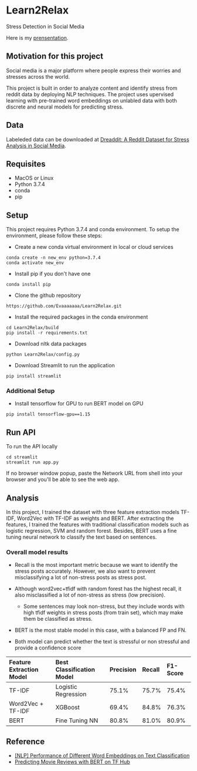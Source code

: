 # Learn2Relax
Stress Detection in Social Media 

Here is my [prensentation](https://docs.google.com/presentation/d/1iP30LCj5r9J11xRYRZ-fx1AbvrOgq5UCh-aI3sfWKRs/edit#slide=id.p).

## Motivation for this project
Social media is a major platform where people express their worries and stresses across the world. 

This project is built in order to analyze content and identify stress from reddit data by deploying NLP techniques. The project uses upervised learning with pre-trained word embeddings on unlabled data with both discrete and neural models for predicting stress. 

## Data
Labeleded data can be downloaded at [Dreaddit: A Reddit Dataset for Stress Analysis in Social Media](https://arxiv.org/abs/1911.00133).

## Requisites
- MacOS or Linux
- Python 3.7.4
- conda 
- pip

## Setup
This project requires Python 3.7.4 and conda environment. To setup the environment, please follow these steps:

- Create a new conda virtual environment in local or cloud services
```
conda create -n new_env python=3.7.4 
conda activate new_env 
```
- Install pip if you don't have one
```
conda install pip
```
- Clone the github repository
```
https://github.com/Evaaaaaaa/Learn2Relax.git
```
- Install the required packages in the conda environment
```
cd Learn2Relax/build
pip install -r requirements.txt
```
- Download nltk data packages
```
python Learn2Relax/config.py
```
- Download Streamlit to run the application
```
pip install streamlit
```

### Additional Setup
- Install tensorflow for GPU to run BERT model on GPU
```
pip install tensorflow-gpu==1.15
```
## Run API
To run the API locally
```
cd streamlit
streamlit run app.py
```
If no browser window popup, paste the Network URL from shell into your browser and you'll be able to see the web app.

## Analysis
In this project, I trained the dataset with three feature extraction models TF-IDF, Word2Vec with TF-IDF as weights and 
BERT. After extracting the features, I trained the features with traditional classification models such as logistic
regression, SVM and random forest. Besides, BERT uses a fine tuning neural network to classify the text based on sentences. 

### Overall model results
- Recall is the most important metric because we want to identify the stress posts accurately. However, we also want to prevent
misclassifying a lot of non-stress posts as stress post. 
- Although word2vec+tfidf with random forest has the highest recall, it also misclassified a lot of non-stress as stress 
(low precision). 
    - Some sentences may look non-stress, but they include words with high tfidf weights in stress posts (from train set),
    which may make them be classified as stress.
    
- BERT is the most stable model in this case, with a balanced FP and FN. 
- Both model can predict whether the text is stressful or non stressful and provide a confidence score

| Feature Extraction Model | Best Classification Model | Precision | Recall | F1-Score |
| :---------------- | :-------------  | :-------- |:-------| :------- |
| TF-IDF            | Logistic Regression         | 75.1%     | 75.7%  | 75.4%    |
| Word2Vec + TF-IDF | XGBoost   | 69.4%     | 84.8%  | 76.3%    |
| BERT              | Fine Tuning NN  | 80.8%     | 81.0%  | 80.9%    |

## Reference
- [[NLP] Performance of Different Word Embeddings on Text Classification](https://towardsdatascience.com/nlp-performance-of-different-word-embeddings-on-text-classification-de648c6262b)
- [Predicting Movie Reviews with BERT on TF Hub](https://colab.research.google.com/github/google-research/bert/blob/master/predicting_movie_reviews_with_bert_on_tf_hub.ipynb)

